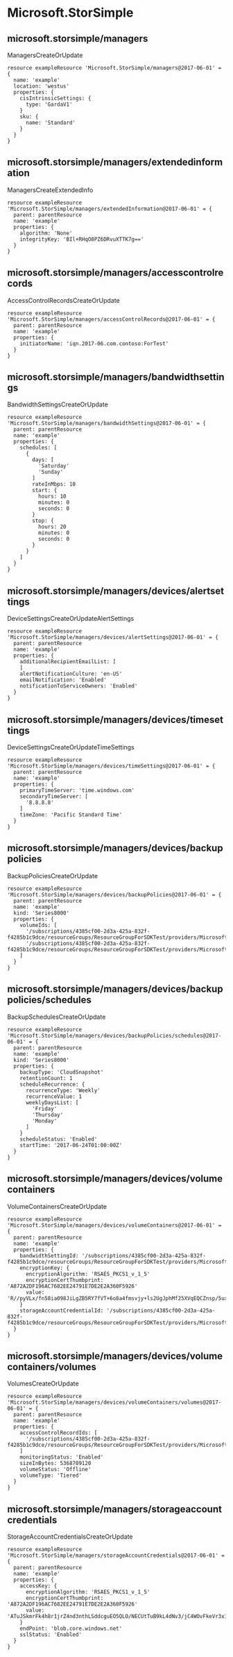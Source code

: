 # Microsoft.StorSimple

## microsoft.storsimple/managers

ManagersCreateOrUpdate
```bicep
resource exampleResource 'Microsoft.StorSimple/managers@2017-06-01' = {
  name: 'example'
  location: 'westus'
  properties: {
    cisIntrinsicSettings: {
      type: 'GardaV1'
    }
    sku: {
      name: 'Standard'
    }
  }
}
```

## microsoft.storsimple/managers/extendedinformation

ManagersCreateExtendedInfo
```bicep
resource exampleResource 'Microsoft.StorSimple/managers/extendedInformation@2017-06-01' = {
  parent: parentResource 
  name: 'example'
  properties: {
    algorithm: 'None'
    integrityKey: 'BIl+RHqO8PZ6DRvuXTTK7g=='
  }
}
```

## microsoft.storsimple/managers/accesscontrolrecords

AccessControlRecordsCreateOrUpdate
```bicep
resource exampleResource 'Microsoft.StorSimple/managers/accessControlRecords@2017-06-01' = {
  parent: parentResource 
  name: 'example'
  properties: {
    initiatorName: 'iqn.2017-06.com.contoso:ForTest'
  }
}
```

## microsoft.storsimple/managers/bandwidthsettings

BandwidthSettingsCreateOrUpdate
```bicep
resource exampleResource 'Microsoft.StorSimple/managers/bandwidthSettings@2017-06-01' = {
  parent: parentResource 
  name: 'example'
  properties: {
    schedules: [
      {
        days: [
          'Saturday'
          'Sunday'
        ]
        rateInMbps: 10
        start: {
          hours: 10
          minutes: 0
          seconds: 0
        }
        stop: {
          hours: 20
          minutes: 0
          seconds: 0
        }
      }
    ]
  }
}
```

## microsoft.storsimple/managers/devices/alertsettings

DeviceSettingsCreateOrUpdateAlertSettings
```bicep
resource exampleResource 'Microsoft.StorSimple/managers/devices/alertSettings@2017-06-01' = {
  parent: parentResource 
  name: 'example'
  properties: {
    additionalRecipientEmailList: [
    ]
    alertNotificationCulture: 'en-US'
    emailNotification: 'Enabled'
    notificationToServiceOwners: 'Enabled'
  }
}
```

## microsoft.storsimple/managers/devices/timesettings

DeviceSettingsCreateOrUpdateTimeSettings
```bicep
resource exampleResource 'Microsoft.StorSimple/managers/devices/timeSettings@2017-06-01' = {
  parent: parentResource 
  name: 'example'
  properties: {
    primaryTimeServer: 'time.windows.com'
    secondaryTimeServer: [
      '8.8.8.8'
    ]
    timeZone: 'Pacific Standard Time'
  }
}
```

## microsoft.storsimple/managers/devices/backuppolicies

BackupPoliciesCreateOrUpdate
```bicep
resource exampleResource 'Microsoft.StorSimple/managers/devices/backupPolicies@2017-06-01' = {
  parent: parentResource 
  name: 'example'
  kind: 'Series8000'
  properties: {
    volumeIds: [
      '/subscriptions/4385cf00-2d3a-425a-832f-f4285b1c9dce/resourceGroups/ResourceGroupForSDKTest/providers/Microsoft.StorSimple/managers/ManagerForSDKTest1/devices/Device05ForSDKTest/volumeContainers/volumeContainerForSDKTest/volumes/Clonedvolume1'
      '/subscriptions/4385cf00-2d3a-425a-832f-f4285b1c9dce/resourceGroups/ResourceGroupForSDKTest/providers/Microsoft.StorSimple/managers/ManagerForSDKTest1/devices/Device05ForSDKTest/volumeContainers/volumeContainerForSDKTest/volumes/volume1'
    ]
  }
}
```

## microsoft.storsimple/managers/devices/backuppolicies/schedules

BackupSchedulesCreateOrUpdate
```bicep
resource exampleResource 'Microsoft.StorSimple/managers/devices/backupPolicies/schedules@2017-06-01' = {
  parent: parentResource 
  name: 'example'
  kind: 'Series8000'
  properties: {
    backupType: 'CloudSnapshot'
    retentionCount: 1
    scheduleRecurrence: {
      recurrenceType: 'Weekly'
      recurrenceValue: 1
      weeklyDaysList: [
        'Friday'
        'Thursday'
        'Monday'
      ]
    }
    scheduleStatus: 'Enabled'
    startTime: '2017-06-24T01:00:00Z'
  }
}
```

## microsoft.storsimple/managers/devices/volumecontainers

VolumeContainersCreateOrUpdate
```bicep
resource exampleResource 'Microsoft.StorSimple/managers/devices/volumeContainers@2017-06-01' = {
  parent: parentResource 
  name: 'example'
  properties: {
    bandwidthSettingId: '/subscriptions/4385cf00-2d3a-425a-832f-f4285b1c9dce/resourceGroups/ResourceGroupForSDKTest/providers/Microsoft.StorSimple/managers/ManagerForSDKTest1/bandwidthSettings/bandwidthSetting1'
    encryptionKey: {
      encryptionAlgorithm: 'RSAES_PKCS1_v_1_5'
      encryptionCertThumbprint: 'A872A2DF196AC7682EE24791E7DE2E2A360F5926'
      value: 'R//pyVLx/fn58ia098JiLgZB5RY7fVT+6o8a4fmsvjy+ls2UgJphMf25XVqEQCZnsp/5uxteN1M/9ArPIICdhM7M1+b/Ur7kJ0FH0ktxfk7CrPWWJLI4q20LZoduJGI56lREav1VpuLdqw5F9fRcq7zbfgPQ3B/SD0mfumNRiV+AnwbC6msfavIuWrhVDl9iSzEPE+zU06/kpsexnrS81yYT2QlVVUbvpY4F3zfH8TQPpAROTbv2pld6JO4eGOrZ5O1iOr6XCg2TY2W/jf+Ev4z5tqC9VWXE5kh65gjBfpWN0bDWXKekqEhor2crHAxZi4dybdY8Ok1MDWd1CSU8kw=='
    }
    storageAccountCredentialId: '/subscriptions/4385cf00-2d3a-425a-832f-f4285b1c9dce/resourceGroups/ResourceGroupForSDKTest/providers/Microsoft.StorSimple/managers/ManagerForSDKTest1/storageAccountCredentials/safortestrecording'
  }
}
```

## microsoft.storsimple/managers/devices/volumecontainers/volumes

VolumesCreateOrUpdate
```bicep
resource exampleResource 'Microsoft.StorSimple/managers/devices/volumeContainers/volumes@2017-06-01' = {
  parent: parentResource 
  name: 'example'
  properties: {
    accessControlRecordIds: [
      '/subscriptions/4385cf00-2d3a-425a-832f-f4285b1c9dce/resourceGroups/ResourceGroupForSDKTest/providers/Microsoft.StorSimple/managers/ManagerForSDKTest1/accessControlRecords/ACR2'
    ]
    monitoringStatus: 'Enabled'
    sizeInBytes: 5368709120
    volumeStatus: 'Offline'
    volumeType: 'Tiered'
  }
}
```

## microsoft.storsimple/managers/storageaccountcredentials

StorageAccountCredentialsCreateOrUpdate
```bicep
resource exampleResource 'Microsoft.StorSimple/managers/storageAccountCredentials@2017-06-01' = {
  parent: parentResource 
  name: 'example'
  properties: {
    accessKey: {
      encryptionAlgorithm: 'RSAES_PKCS1_v_1_5'
      encryptionCertThumbprint: 'A872A2DF196AC7682EE24791E7DE2E2A360F5926'
      value: 'ATuJSkmrFk4h8r1jrZ4nd3nthLSddcguEO5QLO/NECUtTuB9kL4dNv3/jC4WOvFkeVr3x1UvfhlIeMmJBF1SMr6hR1JzD0xNU/TtQqUeXN7V3jk7I+2l67P9StuHWR6OMd3XOLwvznxOEQtEWpweDiobZU1ZiY03WafcGZFpV5j6tEoHeopoZ1J/GhPtkYmx+TqxzUN6qnir5rP3NSYiZciImP/qu8U9yUV/xpVRv39KvFc2Yr5SpKpMMRUj55XW10UnPer63M6KovF8X9Wi/fNnrZAs1Esl5XddZETGrW/e5B++VMJ6w0Q/uvPR+UBwrOU0804l0SzwdIe3qVVd0Q=='
    }
    endPoint: 'blob.core.windows.net'
    sslStatus: 'Enabled'
  }
}
```
